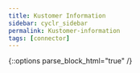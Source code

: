 ```yaml
---
title: Kustomer Information
sidebar: cyclr_sidebar
permalink: Kustomer-information
tags: [connector]
---
```

{::options parse_block_html="true" /}
